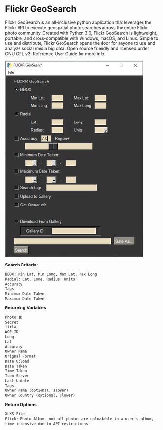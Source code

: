 # Flickr GeoSearch


Flickr GeoSearch is an all-inclusive python application that leverages the Flickr API to execute geospatial photo searches across the entire Flickr photo community. Created with Python 3.0, Flickr GeoSearch is lightweight, portable, and cross-compatible with Windows, macOS, and Linux. Simple to use and distribute, Flickr GeoSearch opens the door for anyone to use and analyze social media big data. Open source friendly and licensed under GNU GPL v3. Reference User Guide for more info

![GUI](/GUI_Interface.PNG)

**Search Criteria:**

    BBOX: Min Lat, Min Long, Max Lat, Max Long
    Radial: Lat, Long, Radius, Units
    Accuracy 
    Tags 
    Minimum Date Taken 
    Maximum Date Taken 
    
**Returning Variables**

    Photo ID
    Secret
    Title
    WOE ID
    Long
    Lat
    Accuracy
    Owner Name
    Orignal Format
    Date Upload
    Date Taken
    Time Taken
    Icon Server
    Last Update
    Tags
    Owner Name (optional, slower)
    Owner Country (optional, slower)
  
**Return Options**
    
    XLXS File
    Flickr Photo Album- not all photos are uploadable to a user's album, time intensive due to API restrictions
  
